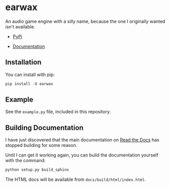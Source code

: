 # earwax

An audio game engine with a silly name, because the one I originally wanted isn't available.

* [PyPi](https://pypi.org/project/earwax/)

* [Documentation](https://earwax.readthedocs.io/)

## Installation

You can install with pip:

```python
pip install -U earwax
```

## Example

See the `example.py` file, included in this repository.

## Building Documentation

I have just discovered that the main documentation on [Read the Docs](https://readthedocs.io/) has stopped building for some reason.

Until I can get it working again, you can build the documentation yourself with the command:

```bash
python setup.py build_sphinx
```

The HTML docs will be available from `docs/build/html/index.html`.
